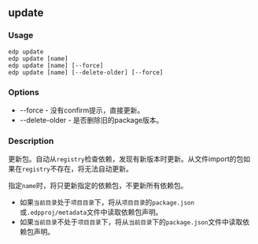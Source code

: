 update
---------

### Usage

    edp update
    edp update [name]
    edp update [name] [--force]
    edp update [name] [--delete-older] [--force]


### Options

+ --force         - 没有confirm提示，直接更新。
+ --delete-older  - 是否删除旧的package版本。


### Description

更新包。自动从`registry`检查依赖，发现有新版本时更新。从文件import的包如果在`registry`不存在，将无法自动更新。

指定`name`时，将只更新指定的依赖包，不更新所有依赖包。

+ 如果`当前目录`处于`项目目录`下，将从`项目目录`的`package.json`或`.edpproj/metadata`文件中读取依赖包声明。
+ 如果`当前目录`不处于`项目目录`下，将从`当前目录`下的`package.json`文件中读取依赖包声明。
